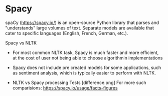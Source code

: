 # Spacy

spaCy (https://spacy.io/) is an open-source Python library that parses and "understands" large volumes of text. Separate models are available that cater to specific languages (English, French, German, etc.).

Spacy vs NLTK 

* For most common NLTK task, Spacy is much faster and more efficient, at the cost of user not being able to choose algorithmin implementations

* Spacy does not include pre created models for some applications, such as sentiment analysis, which is typically easier to perform with NLTK.

* NLTK vs Spacy processing Tests
[difference.png]
For more such comparisions: https://spacy.io/usage/facts-figures


